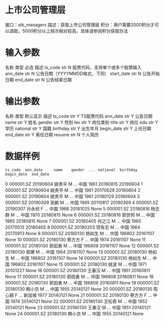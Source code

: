 # 上市公司管理层
接口：stk_managers
描述：获取上市公司管理层
积分：用户需要2000积分才可以调取，5000积分以上频次相对较高，具体请参阅积分获取办法

# 输入参数

名称	类型	必选	描述
ts_code	str	N	股票代码，支持单个或多个股票输入
ann_date	str	N	公告日期（YYYYMMDD格式，下同）
start_date	str	N	公告开始日期
end_date	str	N	公告结束日期


# 输出参数

名称	类型	默认显示	描述
ts_code	str	Y	TS股票代码
ann_date	str	Y	公告日期
name	str	Y	姓名
gender	str	Y	性别
lev	str	Y	岗位类别
title	str	Y	岗位
edu	str	Y	学历
national	str	Y	国籍
birthday	str	Y	出生年月
begin_date	str	Y	上任日期
end_date	str	Y	离任日期
resume	str	N	个人简历


# 数据样例

    ts_code  ann_date     name    gender  ... national  birthday begin_date  end_date
0    000001.SZ  20190604  姚贵平      M  ...       中国     1961   20180815  20190604
1    000001.SZ  20190604  姚贵平      M  ...       中国     1961   20170629  20190604
2    000001.SZ  20190604  姚贵平      M  ...       中国     1961   20180129  20190604
3    000001.SZ  20190309   吴鹏      M  ...       中国     1965   20110817  20190309
4    000001.SZ  20190307  孙永桢      F  ...       中国     1968   20181025      None
5    000001.SZ  20180816  杨志群      M  ...       中国     1970   20180815      None
6    000001.SZ  20180816  郭世邦      M  ...       中国     1965   20180815      None
7    000001.SZ  20180405  何之江      M  ...       中国     1965   20170513  20180405
8    000001.SZ  20180203  项有志      M  ...       中国     1964   20170913      None
9    000001.SZ  20180130  杨如生      M  ...       中国   196802   20161107      None
10   000001.SZ  20180130  蔡方方      F  ...       中国     1974   20161107      None
11   000001.SZ  20180130  郭田勇      M  ...       中国   196808   20161107      None
12   000001.SZ  20180130   郭建      M  ...       中国     1964   20161107      None
13   000001.SZ  20180130  杨如生      M  ...       中国   196802   20161107      None
14   000001.SZ  20180130  杨如生      M  ...       中国   196802   20161107      None
15   000001.SZ  20180130   姚波      M  ...       中国     1971   20101227      None
16   000001.SZ  20180130  王春汉      M  ...       中国     1951   20160811      None
17   000001.SZ  20180130  郭田勇      M  ...       中国   196808   20160811      None
18   000001.SZ  20180130  郭田勇      M  ...       中国   196808   20160811      None
19   000001.SZ  20180130  韩小京      M  ...       中国     1955   20140121      None
20   000001.SZ  20180130  陈心颖      F  ...      新加坡     1977   20140121      None
21   000001.SZ  20180130  蔡方方      F  ...       中国     1974   20140121      None
22   000001.SZ  20180130  王松奇      M  ...       中国     1952   20140121      None
23   000001.SZ  20180130  王春汉      M  ...       中国     1951   20140121      None
24   000001.SZ  20180130  韩小京      M  ...       中国     1955   20140121      None
